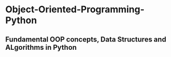 # Object-Oriented-Programming-Python
## Fundamental OOP concepts, Data Structures and ALgorithms in Python
